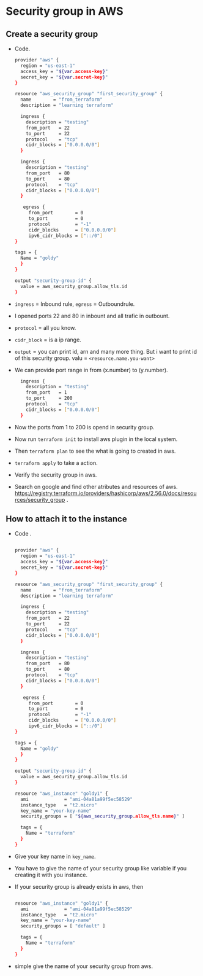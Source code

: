 # Security group in AWS

## Create a security group

- Code.

    ```bash
    provider "aws" {
      region = "us-east-1"
      access_key = "${var.access-key}"
      secret_key = "${var.secret-key}"
    }

    resource "aws_security_group" "first_security_group" {
      name        = "from_terraform"
      description = "learning terraform"

      ingress {
        description = "testing"
        from_port   = 22
        to_port     = 22
        protocol    = "tcp"
        cidr_blocks = ["0.0.0.0/0"]
      }

      ingress {
        description = "testing"
        from_port   = 80
        to_port     = 80
        protocol    = "tcp"
        cidr_blocks = ["0.0.0.0/0"]
      }

       egress {
         from_port        = 0
         to_port          = 0
         protocol         = "-1"
         cidr_blocks      = ["0.0.0.0/0"]
         ipv6_cidr_blocks = ["::/0"]
  }

    tags = {
      Name = "goldy"
      }
    }

    output "security-group-id" {
      value = aws_security_group.allow_tls.id
    }

- `ingress` = Inbound rule, `egress` = Outboundrule.
- I opened ports 22 and 80 in inbount and all trafic in outbount.
- `protocol` = all you know.
- `cidr_block` = is a ip range.
- `output` = you can print id, arn and many more thing. But i want to print id of this security group. valu = `<resource.name.you-want>`

- We can provide port range in from (x.number) to (y.number). 

    ```bash
      ingress {
        description = "testing"
        from_port   = 1
        to_port     = 200
        protocol    = "tcp"
        cidr_blocks = ["0.0.0.0/0"]
      }

- Now the ports from 1 to 200 is opend in security group.
- Now run `terraform init` to install aws plugin in the local system.
- Then `terraform plan` to see the what is going to created in aws.
- `terraform apply` to take a action.
- Verify the security group in aws.
- Search on google and find other atributes and resources of aws. https://registry.terraform.io/providers/hashicorp/aws/2.56.0/docs/resources/security_group .

## How to attach it to the instance

- Code .

    ```bash

    provider "aws" {
      region = "us-east-1"
      access_key = "${var.access-key}"
      secret_key = "${var.secret-key}"
    }

    resource "aws_security_group" "first_security_group" {
      name        = "from_terraform"
      description = "learning terraform"

      ingress {
        description = "testing"
        from_port   = 22
        to_port     = 22
        protocol    = "tcp"
        cidr_blocks = ["0.0.0.0/0"]
      }

      ingress {
        description = "testing"
        from_port   = 80
        to_port     = 80
        protocol    = "tcp"
        cidr_blocks = ["0.0.0.0/0"]
      }

       egress {
         from_port        = 0
         to_port          = 0
         protocol         = "-1"
         cidr_blocks      = ["0.0.0.0/0"]
         ipv6_cidr_blocks = ["::/0"]
  }

    tags = {
      Name = "goldy"
      }
    }

    output "security-group-id" {
      value = aws_security_group.allow_tls.id
    }

    resource "aws_instance" "goldy1" {
      ami             = "ami-04a81a99f5ec58529"
      instance_type   = "t2.micro"
      key_name = "your-key-name"
      security_groups = [ "${aws_security_group.allow_tls.name}" ]

      tags = {
        Name = "terraform"
      }
    }

- Give your key name in `key_name`.
- You have to give the name of your security group like variable if you creating it with you instance.
- If your security group is already exists in aws, then

    ```bash

    resource "aws_instance" "goldy1" {
      ami             = "ami-04a81a99f5ec58529"
      instance_type   = "t2.micro"
      key_name = "your-key-name"
      security_groups = [ "default" ]

      tags = {
        Name = "terraform"
      }
    }

- simple give the name of your security group from aws.